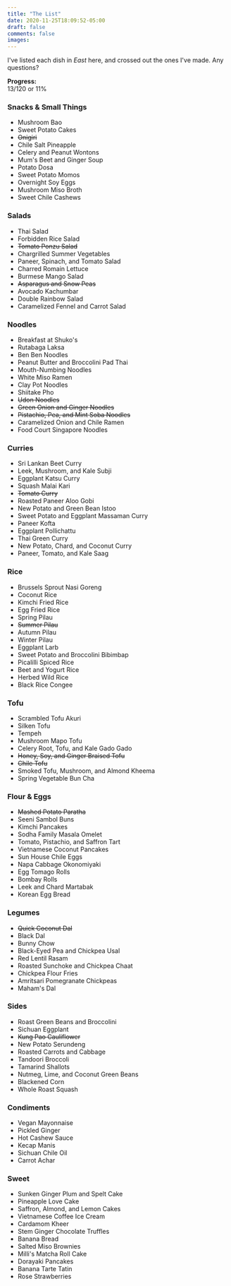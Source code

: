 ```yaml
---
title: "The List"
date: 2020-11-25T18:09:52-05:00
draft: false
comments: false
images:
---
```


I've listed each dish in _East_ here, and crossed out the ones I've made. Any questions?

__Progress:__  
13/120 or 11%

### Snacks & Small Things
- Mushroom Bao
- Sweet Potato Cakes
- ~~Onigiri~~
- Chile Salt Pineapple
- Celery and Peanut Wontons
- Mum's Beet and Ginger Soup
- Potato Dosa
- Sweet Potato Momos
- Overnight Soy Eggs
- Mushroom Miso Broth
- Sweet Chile Cashews

### Salads
- Thai Salad
- Forbidden Rice Salad
- ~~Tomato Ponzu Salad~~
- Chargrilled Summer Vegetables
- Paneer, Spinach, and Tomato Salad
- Charred Romain Lettuce
- Burmese Mango Salad
- ~~Asparagus and Snow Peas~~
- Avocado Kachumbar
- Double Rainbow Salad
- Caramelized Fennel and Carrot Salad

### Noodles
- Breakfast at Shuko's
- Rutabaga Laksa
- Ben Ben Noodles
- Peanut Butter and Broccolini Pad Thai
- Mouth-Numbing Noodles
- White Miso Ramen
- Clay Pot Noodles
- Shiitake Pho
- ~~Udon Noodles~~
- ~~Green Onion and Ginger Noodles~~
- ~~Pistachio, Pea, and Mint Soba Noodles~~
- Caramelized Onion and Chile Ramen
- Food Court Singapore Noodles

### Curries
- Sri Lankan Beet Curry
- Leek, Mushroom, and Kale Subji
- Eggplant Katsu Curry
- Squash Malai Kari
- ~~Tomato Curry~~
- Roasted Paneer Aloo Gobi
- New Potato and Green Bean Istoo
- Sweet Potato and Eggplant Massaman Curry
- Paneer Kofta
- Eggplant Pollichattu
- Thai Green Curry
- New Potato, Chard, and Coconut Curry
- Paneer, Tomato, and Kale Saag

### Rice
- Brussels Sprout Nasi Goreng
- Coconut Rice
- Kimchi Fried Rice
- Egg Fried Rice
- Spring Pilau
- ~~Summer Pilau~~
- Autumn Pilau
- Winter Pilau
- Eggplant Larb
- Sweet Potato and Broccolini Bibimbap
- Picalilli Spiced Rice
- Beet and Yogurt Rice
- Herbed Wild Rice
- Black Rice Congee

### Tofu
- Scrambled Tofu Akuri
- Silken Tofu
- Tempeh
- Mushroom Mapo Tofu
- Celery Root, Tofu, and Kale Gado Gado
- ~~Honey, Soy, and Ginger Braised Tofu~~
- ~~Chile Tofu~~
- Smoked Tofu, Mushroom, and Almond Kheema
- Spring Vegetable Bun Cha

### Flour & Eggs
- ~~Mashed Potato Paratha~~
- Seeni Sambol Buns
- Kimchi Pancakes
- Sodha Family Masala Omelet
- Tomato, Pistachio, and Saffron Tart
- Vietnamese Coconut Pancakes
- Sun House Chile Eggs
- Napa Cabbage Okonomiyaki
- Egg Tomago Rolls
- Bombay Rolls
- Leek and Chard Martabak
- Korean Egg Bread

### Legumes
- ~~Quick Coconut Dal~~
- Black Dal
- Bunny Chow
- Black-Eyed Pea and Chickpea Usal
- Red Lentil Rasam
- Roasted Sunchoke and Chickpea Chaat
- Chickpea Flour Fries
- Amritsari Pomegranate Chickpeas
- Maham's Dal

### Sides
- Roast Green Beans and Broccolini
- Sichuan Eggplant
- ~~Kung Pao Cauliflower~~
- New Potato Serundeng
- Roasted Carrots and Cabbage
- Tandoori Broccoli
- Tamarind Shallots
- Nutmeg, Lime, and Coconut Green Beans
- Blackened Corn
- Whole Roast Squash

### Condiments
- Vegan Mayonnaise
- Pickled Ginger
- Hot Cashew Sauce
- Kecap Manis
- Sichuan Chile Oil
- Carrot Achar

### Sweet
- Sunken Ginger Plum and Spelt Cake
- Pineapple Love Cake
- Saffron, Almond, and Lemon Cakes
- Vietnamese Coffee Ice Cream
- Cardamom Kheer
- Stem Ginger Chocolate Truffles
- Banana Bread
- Salted Miso Brownies
- Milli's Matcha Roll Cake
- Dorayaki Pancakes
- Banana Tarte Tatin
- Rose Strawberries
